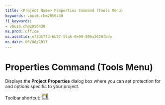 ```yaml
---
title: <Project Name> Properties Command (Tools Menu)
keywords: vbui6.chm2056430
f1_keywords:
- vbui6.chm2056430
ms.prod: office
ms.assetid: ef33677d-6b57-55a6-0e99-806a3620fbde
ms.date: 06/08/2017
---
```



# <Project Name> Properties Command (Tools Menu)

Displays the  **Project** **Properties** dialog box where you can set protection for and options specific to your project.

Toolbar shortcut: 
![Toolbar button](../../../images/tbr_prpr_ZA01201728.gif).

